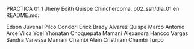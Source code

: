 
PRACTICA 01
1 Jheny Edith Quispe Chinchercoma. 
	p02_ssh/dia_01
en README.md:

Edson Juvenal Pilco Condori
Erick Brady Alvarez Quispe
Marco Antonio Arce Vilca
Yoel Yhonatan Choquepata Mamani
Alexandra Hancco Vargas
Sandra Vanessa Mamani Chambi
Alain Cristhiam Chambi Turpo
